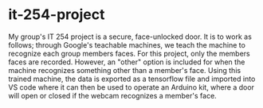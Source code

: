 # it-254-project

My group's IT 254 project is a secure, face-unlocked door. It is to work as follows; through Google's teachable machines, we teach the machine to recognize each group members faces. For this project, only the members faces are recorded. However, an "other" option is included for when the machine recognizes something other than a member's face. Using this trained machine, the data is exported as a tensorflow file and imported into VS code where it can then be used to operate an Arduino kit, where a door will open or closed if the webcam recognizes a member's face.
